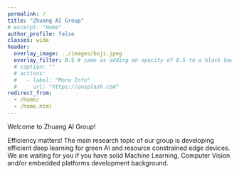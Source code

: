 ```yaml
---
permalink: /
title: "Zhuang AI Group"
# excerpt: "Home"
author_profile: false
classes: wide
header:
  overlay_image: ../images/boji.jpeg
  overlay_filter: 0.5 # same as adding an opacity of 0.5 to a black background
  # caption: ""
  # actions:
  #   - label: "More Info"
  #     url: "https://unsplash.com"
redirect_from: 
  - /home/
  - /home.html
---
```


Welcome to Zhuang AI Group!

Efficiency matters! The main research topic of our group is developing efficient deep learning for green AI and resource constrained edge devices. 
We are waiting for you if you have solid Machine Learning, Computer Vision and/or embedded platforms development background.

